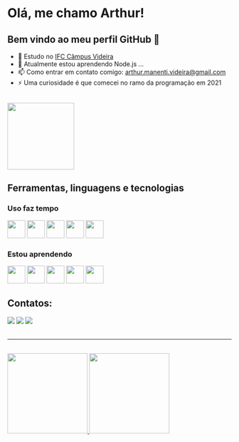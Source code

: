 # Olá, me chamo Arthur!
## Bem vindo ao meu perfil GitHub 👋

- 🔭 Estudo no <a href="https://videira.ifc.edu.br">IFC Câmpus Videira</a>
- 🌱 Atualmente estou aprendendo Node.js ...
- 📫 Como entrar em contato comigo: arthur.manenti.videira@gmail.com
- ⚡ Uma curiosidade é que comecei no ramo da programação em 2021
<br>
<img src="https://i.pinimg.com/originals/45/77/85/4577853f98ae7f2320f091dc999c30ac.gif" width="150" height="150"/>

## Ferramentas, linguagens e tecnologias
  ### Uso faz tempo
<div>
  <img loading="lazy" src="https://cdn.jsdelivr.net/gh/devicons/devicon@latest/icons/github/github-original.svg" width="40" height="40"/>
  <img loading="lazy" src="https://cdn.jsdelivr.net/gh/devicons/devicon@latest/icons/html5/html5-original.svg" width="40" height="40"/>
  <img loading="lazy" src="https://cdn.jsdelivr.net/gh/devicons/devicon@latest/icons/css3/css3-original.svg" width="40" height="40"/>
  <img loading="lazy" src="https://cdn.jsdelivr.net/gh/devicons/devicon@latest/icons/javascript/javascript-original.svg" width="40" height="40"/>
  <img loading="lazy" src="https://cdn.jsdelivr.net/gh/devicons/devicon@latest/icons/linux/linux-original.svg" width="40" height="40"/>
</div>

  ### Estou aprendendo
<div>
  <img loading="lazy" src="https://cdn.jsdelivr.net/gh/devicons/devicon/icons/git/git-original.svg" width="40" height="40"/>
  <img loading="lazy" src="https://cdn.jsdelivr.net/gh/devicons/devicon@latest/icons/nodejs/nodejs-original-wordmark.svg" width="40" height="40"/>
  <img loading="lazy" src="https://cdn.jsdelivr.net/gh/devicons/devicon@latest/icons/express/express-original.svg" width="40" height="40"/>
  <img loading="lazy" src="https://cdn.jsdelivr.net/gh/devicons/devicon@latest/icons/sass/sass-original.svg" width="40" height="40"/>
  <img loading="lazy" src="https://cdn.jsdelivr.net/gh/devicons/devicon@latest/icons/python/python-original-wordmark.svg" width="40" height="40"/>
</div>



## Contatos:

<div>
<a href="https://www.instagram.com/oarthur_manenti/" target="_blank"><img loading="lazy" src="https://img.shields.io/badge/-Instagram-%23E4405F?style=for-the-badge&logo=instagram&logoColor=white" target="_blank"></a>
<a href = "arthur.manenti.videira@gmail.com"><img loading="lazy" src="https://img.shields.io/badge/Gmail-D14836?style=for-the-badge&logo=gmail&logoColor=white" target="_blank"></a>
<a href="www.linkedin.com/in/arthur-manenti" target="_blank"><img loading="lazy" src="https://img.shields.io/badge/-LinkedIn-%230077B5?style=for-the-badge&logo=linkedin&logoColor=white" target="_blank"></a> 
</div>

<br>
<hr>
<br>

<div>
<a href="https://github.com/noname697">
<img loading="lazy" height="180em" src="https://github-readme-stats.vercel.app/api/top-langs/?username=noname697&layout=compact&langs_count=7&theme=dracula"/>
<img loading="lazy" height="180em" src="https://github-readme-stats.vercel.app/api?username=noname697&show_icons=true&theme=dracula&include_all_commits=true&count_private=true"/>
</div>
